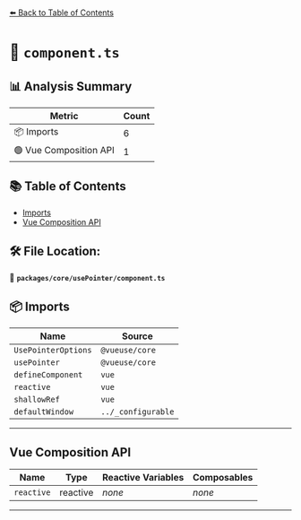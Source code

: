 [⬅️ Back to Table of Contents](../../../index.md)

# 📄 `component.ts`

## 📊 Analysis Summary

| Metric | Count |
|--------|-------|
| 📦 Imports | 6 |
| 🟢 Vue Composition API | 1 |

## 📚 Table of Contents

- [Imports](#imports)
- [Vue Composition API](#vue-composition-api)

## 🛠️ File Location:
📂 **`packages/core/usePointer/component.ts`**

## 📦 Imports

| Name | Source |
|------|--------|
| `UsePointerOptions` | `@vueuse/core` |
| `usePointer` | `@vueuse/core` |
| `defineComponent` | `vue` |
| `reactive` | `vue` |
| `shallowRef` | `vue` |
| `defaultWindow` | `../_configurable` |


---

## Vue Composition API

| Name | Type | Reactive Variables | Composables |
|------|------|-------------------|-------------|
| `reactive` | reactive | *none* | *none* |


---